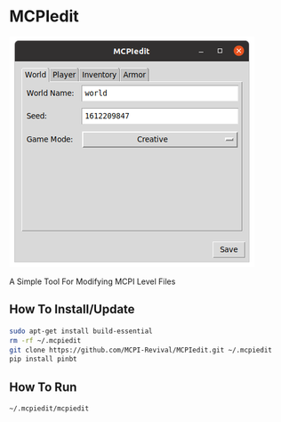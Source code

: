 # MCPIedit

![Image](image.png)

A Simple Tool For Modifying MCPI Level Files

## How To Install/Update
```sh
sudo apt-get install build-essential
rm -rf ~/.mcpiedit
git clone https://github.com/MCPI-Revival/MCPIedit.git ~/.mcpiedit
pip install pinbt
```

## How To Run
```sh
~/.mcpiedit/mcpiedit
```
